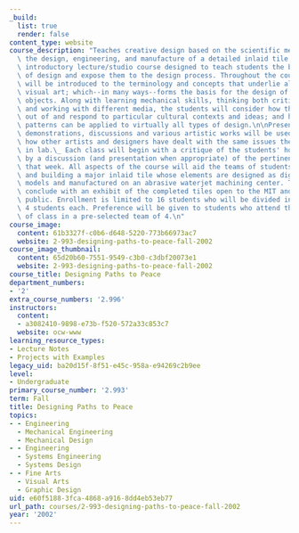 ```yaml
---
_build:
  list: true
  render: false
content_type: website
course_description: "Teaches creative design based on the scientific method through\
  \ the design, engineering, and manufacture of a detailed inlaid tile. This is an\
  \ introductory lecture/studio course designed to teach students the basic principles\
  \ of design and expose them to the design process. Throughout the course, students\
  \ will be introduced to the terminology and concepts that underlie all forms of\
  \ visual art; which--in many ways--forms the basis for the design of all physical\
  \ objects. Along with learning mechanical skills, thinking both critically and visually,\
  \ and working with different media, the students will consider how the arts grow\
  \ out of and respond to particular cultural contexts and ideas; and how these thinking\
  \ patterns can be applied to virtually all types of design.\n\nPresentations, lectures,\
  \ demonstrations, discussions and various artistic works will be used to show students\
  \ how other artists and designers have dealt with the same issues they will be facing\
  \ in lab.\_ Each class will begin with a critique of the students' homework, followed\
  \ by a discussion (and presentation when appropriate) of the pertinent issues of\
  \ that week. All aspects of the course will aid the teams of students in designing\
  \ and building a major inlaid tile whose elements are designed as digital solid\
  \ models and manufactured on an abrasive waterjet machining center. The course will\
  \ conclude with an exhibit of the completed tiles open to the MIT and the Greater-Boston\
  \ public. Enrollment is limited to 16 students who will be divided into groups of\
  \ 4 students each. Preference will be given to students who attend the first day\
  \ of class in a pre-selected team of 4.\n"
course_image:
  content: 61b3327f-c0b6-d648-5220-773b66973ac7
  website: 2-993-designing-paths-to-peace-fall-2002
course_image_thumbnail:
  content: 65d20b60-7551-9549-c3b0-c3dbf20073e1
  website: 2-993-designing-paths-to-peace-fall-2002
course_title: Designing Paths to Peace
department_numbers:
- '2'
extra_course_numbers: '2.996'
instructors:
  content:
  - a3082410-9898-e73b-f520-572a33c853c7
  website: ocw-www
learning_resource_types:
- Lecture Notes
- Projects with Examples
legacy_uid: ba20d15f-8f51-e45c-958a-e94269c2b9ee
level:
- Undergraduate
primary_course_number: '2.993'
term: Fall
title: Designing Paths to Peace
topics:
- - Engineering
  - Mechanical Engineering
  - Mechanical Design
- - Engineering
  - Systems Engineering
  - Systems Design
- - Fine Arts
  - Visual Arts
  - Graphic Design
uid: e60f5188-3fca-4868-a916-8dd4eb53eb77
url_path: courses/2-993-designing-paths-to-peace-fall-2002
year: '2002'
---
```

